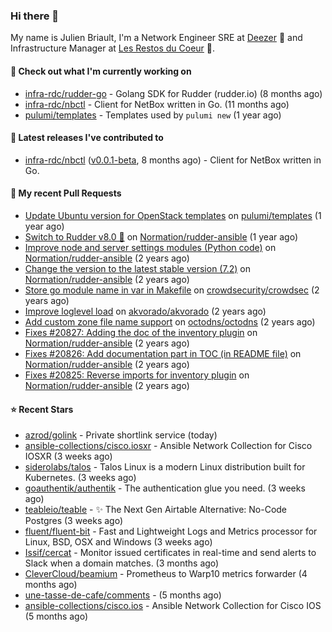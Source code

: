 ### Hi there 👋

My name is Julien Briault, I'm a Network Engineer SRE at [Deezer](https://www.deezer.com) 💜 and Infrastructure Manager at [Les Restos du Coeur](https://www.restosducoeur.org/) 🩷.

#### 👷 Check out what I'm currently working on

- [infra-rdc/rudder-go](https://github.com/infra-rdc/rudder-go) - Golang SDK for Rudder (rudder.io) (8 months ago)
- [infra-rdc/nbctl](https://github.com/infra-rdc/nbctl) - Client for NetBox written in Go. (11 months ago)
- [pulumi/templates](https://github.com/pulumi/templates) - Templates used by `pulumi new` (1 year ago)

#### 🔭 Latest releases I've contributed to

- [infra-rdc/nbctl](https://github.com/infra-rdc/nbctl) ([v0.0.1-beta](https://github.com/infra-rdc/nbctl/releases/tag/v0.0.1-beta), 8 months ago) - Client for NetBox written in Go.

#### 🔨 My recent Pull Requests

- [Update Ubuntu version for OpenStack templates](https://github.com/pulumi/templates/pull/730) on [pulumi/templates](https://github.com/pulumi/templates) (1 year ago)
- [Switch to Rudder v8.0 🚀](https://github.com/Normation/rudder-ansible/pull/67) on [Normation/rudder-ansible](https://github.com/Normation/rudder-ansible) (1 year ago)
- [Improve node and server settings modules (Python code)](https://github.com/Normation/rudder-ansible/pull/65) on [Normation/rudder-ansible](https://github.com/Normation/rudder-ansible) (2 years ago)
- [Change the version to the latest stable version (7.2)](https://github.com/Normation/rudder-ansible/pull/64) on [Normation/rudder-ansible](https://github.com/Normation/rudder-ansible) (2 years ago)
- [Store go module name in var in Makefile](https://github.com/crowdsecurity/crowdsec/pull/1989) on [crowdsecurity/crowdsec](https://github.com/crowdsecurity/crowdsec) (2 years ago)
- [Improve loglevel load](https://github.com/akvorado/akvorado/pull/369) on [akvorado/akvorado](https://github.com/akvorado/akvorado) (2 years ago)
- [Add custom zone file name support](https://github.com/octodns/octodns/pull/961) on [octodns/octodns](https://github.com/octodns/octodns) (2 years ago)
- [Fixes #20827: Adding the doc of the inventory plugin](https://github.com/Normation/rudder-ansible/pull/55) on [Normation/rudder-ansible](https://github.com/Normation/rudder-ansible) (2 years ago)
- [Fixes #20826: Add documentation part in TOC (in README file)](https://github.com/Normation/rudder-ansible/pull/54) on [Normation/rudder-ansible](https://github.com/Normation/rudder-ansible) (2 years ago)
- [Fixes #20825: Reverse imports for inventory plugin](https://github.com/Normation/rudder-ansible/pull/53) on [Normation/rudder-ansible](https://github.com/Normation/rudder-ansible) (2 years ago)

#### ⭐ Recent Stars

- [azrod/golink](https://github.com/azrod/golink) - Private shortlink service (today)
- [ansible-collections/cisco.iosxr](https://github.com/ansible-collections/cisco.iosxr) - Ansible Network Collection for Cisco IOSXR (3 weeks ago)
- [siderolabs/talos](https://github.com/siderolabs/talos) - Talos Linux is a modern Linux distribution built for Kubernetes. (3 weeks ago)
- [goauthentik/authentik](https://github.com/goauthentik/authentik) - The authentication glue you need. (3 weeks ago)
- [teableio/teable](https://github.com/teableio/teable) - ✨ The Next Gen Airtable Alternative: No-Code Postgres (3 weeks ago)
- [fluent/fluent-bit](https://github.com/fluent/fluent-bit) - Fast and Lightweight Logs and Metrics processor for Linux, BSD, OSX and Windows (3 weeks ago)
- [Issif/cercat](https://github.com/Issif/cercat) - Monitor issued certificates in real-time and send alerts to Slack when a domain matches. (3 months ago)
- [CleverCloud/beamium](https://github.com/CleverCloud/beamium) - Prometheus to Warp10 metrics forwarder (4 months ago)
- [une-tasse-de-cafe/comments](https://github.com/une-tasse-de-cafe/comments) -  (5 months ago)
- [ansible-collections/cisco.ios](https://github.com/ansible-collections/cisco.ios) - Ansible Network Collection for Cisco IOS (5 months ago)
